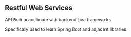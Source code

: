 ## Restful Web Services 

API Built to acclimate with backend java frameworks

Specifically used to learn Spring Boot and adjacent libraries
